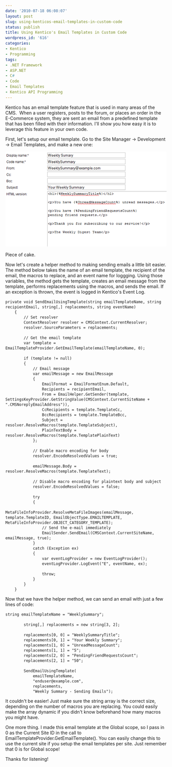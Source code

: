 ```yaml
---
date: '2010-07-18 06:08:07'
layout: post
slug: using-kenticos-email-templates-in-custom-code
status: publish
title: Using Kentico's Email Templates in Custom Code
wordpress_id: '616'
categories:
- Kentico
- Programming
tags:
- .NET Framework
- ASP.NET
- C#
- Code
- Email Templates
- Kentico API Programming
---
```


Kentico has an email template feature that is used in many areas of the CMS.  When a user registers, posts to the forum, or places an order in the E-Commerce system, they are sent an email from a predefined template that has been filled with their information. I'll show you how easy it is to leverage this feature in your own code.

First, let's setup our email template.  Go to the Site Manager -> Development -> Email Templates, and make a new one:

![](/assets/images/2010-07-18-using-kenticos-email-templates-in-custom-code/Setting-up-a-New-Email-Template.png "Setting up a New Email Template")

Piece of cake.

Now let's create a helper method to making sending emails a little bit easier.  The method below takes the name of an email template, the recipient of the email, the macros to replace, and an event name for loggging. Using those variables, the method gets the template, creates an email message from the template, performs replacements using the macros, and sends the email. If an exception is thrown, the event is logged in Kentico's Event Log.

    private void SendEmailUsingTemplate(string emailTemplateName, string recipientEmail, string[,] replacements, string eventName)
        {
            // Set resolver
            ContextResolver resolver = CMSContext.CurrentResolver;
            resolver.SourceParameters = replacements;
    
            // Get the email template
            var template = EmailTemplateProvider.GetEmailTemplate(emailTemplateName, 0);
    
            if (template != null)
            {
                // Email message
                var emailMessage = new EmailMessage
                {
                    EmailFormat = EmailFormatEnum.Default,
                    Recipients = recipientEmail,
                    From = EmailHelper.GetSender(template, SettingsKeyProvider.GetStringValue(CMSContext.CurrentSiteName + ".CMSNoreplyEmailAddress")),
                    CcRecipients = template.TemplateCc,
                    BccRecipients = template.TemplateBcc,
                    Subject = resolver.ResolveMacros(template.TemplateSubject),
                    PlainTextBody = resolver.ResolveMacros(template.TemplatePlainText)
                };
    
                // Enable macro encoding for body
                resolver.EncodeResolvedValues = true;
    
                emailMessage.Body = resolver.ResolveMacros(template.TemplateText);
    
                // Disable macro encoding for plaintext body and subject
                resolver.EncodeResolvedValues = false;
    
                try
                {
                    MetaFileInfoProvider.ResolveMetaFileImages(emailMessage, template.TemplateID, EmailObjectType.EMAILTEMPLATE, MetaFileInfoProvider.OBJECT_CATEGORY_TEMPLATE);
                    // Send the e-mail immediately
                    EmailSender.SendEmail(CMSContext.CurrentSiteName, emailMessage, true);
                }
                catch (Exception ex)
                {
                    var eventLogProvider = new EventLogProvider();
                    eventLogProvider.LogEvent("E", eventName, ex);
    
                    throw;
                }
            }
        }

Now that we have the helper method, we can send an email with just a few lines of code:

    string emailTemplateName = "WeeklySummary";
    
            string[,] replacements = new string[3, 2];
    
            replacements[0, 0] = "WeeklySummaryTitle";
            replacements[0, 1] = "Your Weekly Summary";
            replacements[1, 0] = "UnreadMessageCount";
            replacements[1, 1] = "5";
            replacements[2, 0] = "PendingFriendRequestsCount";
            replacements[2, 1] = "50";
    
            SendEmailUsingTemplate(
                emailTemplateName,
                "enduser@example.com",
                replacements,
                "Weekly Summary - Sending Emails");

It couldn't be easier!  Just make sure the string array is the correct size, depending on the number of macros you are replacing. You could easily make the array dynamic if you didn't know beforehand how many macros you might have.

One more thing.  I made this email template at the Global scope, so I pass in 0 as the Current Site ID in the call to EmailTemplateProvider.GetEmailTemplate().  You can easily change this to use the current site if you setup the email templates per site.  Just remember that 0 is for Global scope!

Thanks for listening!
